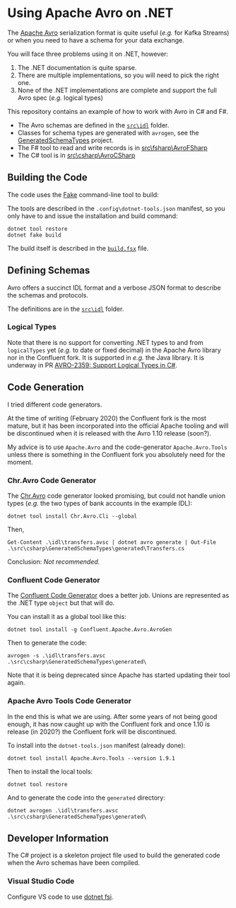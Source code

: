 # Using Apache Avro on .NET

The [Apache Avro](https://avro.apache.org/) serialization format is quite useful (_e.g._ for Kafka Streams) or 
when you need to have a schema for your data exchange.

You will face three problems using it on .NET, however:

1. The .NET documentation is quite sparse.
2. There are multiple implementations, so you will need to pick the right one.
3. None of the .NET implementations are complete and support the full Avro spec (_e.g._ logical types)

This repository contains an example of how to work with Avro in C# and F#.

- The Avro schemas are defined in the [`src\idl`](src/idl) folder.
- Classes for schema types are generated with `avrogen`, see the [GeneratedSchemaTypes](src/csharp/GeneratedSchemaTypes) project.
- The F# tool to read and write records is in [src\fsharp\AvroFSharp](src/fsharp/AvroFSharp)
- The C# tool is in [src\csharp\AvroCSharp](src/csharp/AvroCSharp)

## Building the Code

The code uses the [Fake](https://fake.build) command-line tool to build:

The tools are described in the `.config\dotnet-tools.json` manifest, 
so you only have to and issue the installation and build command:

    dotnet tool restore
    dotnet fake build

The build itself is described in the [`build.fsx`](build.fsx) file.


## Defining Schemas

Avro offers a succinct IDL format and a verbose JSON format to describe 
the schemas and protocols.

The definitions are in the [`src\idl`](src/idl) folder.

### Logical Types
Note that there is no support for converting .NET types to and from `logicalTypes` yet (_e.g._ to date or fixed decimal) in the Apache Avro library nor in the Confluent fork.
It is supported in _e.g._ the Java library. It is underway in PR [AVRO-2359: Support Logical Types in C#](https://github.com/apache/avro/pull/492).


## Code Generation
I tried different code generators.

At the time of writing (February 2020) the Confluent fork is the most mature,
but it has been incorporated into the official Apache tooling and
will be discontinued when it is released with the Avro 1.10 release (soon?).

My advice is to use `Apache.Avro` and the code-generator `Apache.Avro.Tools` unless
there is something in the Confluent fork you absolutely need for the moment.

### Chr.Avro Code Generator

The [Chr.Avro](https://engineering.chrobinson.com/dotnet-avro/) code generator looked promising, but
could not handle union types (_e.g._ the two types of bank accounts in the example IDL):

    dotnet tool install Chr.Avro.Cli --global

Then, 

    Get-Content .\idl\transfers.avsc | dotnet avro generate | Out-File .\src\csharp\GeneratedSchemaTypes\generated\Transfers.cs

Conclusion: *Not recommended.*

### Confluent Code Generator

The [Confluent Code Generator](https://www.nuget.org/packages/Confluent.Apache.Avro.AvroGen/) does a better job.
Unions are represented as the .NET type `object` but that will do.

You can install it as a global tool like this:

    dotnet tool install -g Confluent.Apache.Avro.AvroGen

Then to generate the code:

    avrogen -s .\idl\transfers.avsc  .\src\csharp\GeneratedSchemaTypes\generated\

Note that it is being deprecated since Apache has started updating their tool again.

### Apache Avro Tools Code Generator

In the end this is what we are using. After some years of not being good enough, it has now caught up with the Confluent fork and
once 1.10 is release (in 2020?) the Confluent fork will be discontinued.

To install into the `dotnet-tools.json` manifest (already done):

    dotnet tool install Apache.Avro.Tools --version 1.9.1

Then to install the local tools:

    dotnet tool restore

And to generate the code into the `generated` directory:

    dotnet avrogen .\idl\transfers.avsc  .\src\csharp\GeneratedSchemaTypes\generated\



## Developer Information

The C# project is a skeleton project file used to build the generated code when the Avro schemas have been compiled.

### Visual Studio Code

Configure VS code to use [dotnet fsi](https://github.com/ionide/ionide-vscode-fsharp/issues/1237).

